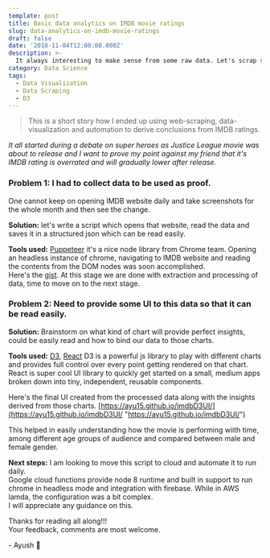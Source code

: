 ```yaml
---
template: post
title: Basic data analytics on IMDB movie ratings
slug: data-analytics-on-imdb-movie-ratings
draft: false
date: '2018-11-04T12:00:00.000Z'
description: >-
  It always interesting to make sense from some raw data. Let's scrap some data from IMDB and then create visualizations from it, which will help us derive some insights about those movies...
category: Data Science
tags:
  - Data Visualization
  - Data Scraping
  - D3
---
```


> This is a short story how I ended up using web-scraping, data-visualization and automation to derive conclusions from IMDB ratings.

*It all started during a debate on super heroes as Justice League movie was about to release and I want to prove my point against my friend that it's IMDB rating is overrated and will gradually lower after release.*

### Problem 1: I had to collect data to be used as proof.
One cannot keep on opening IMDB website daily and take screenshots for the whole month and then see the change.

**Solution:** let's write a script which opens that website, read the data and saves it in a structured json which can be read easily.

**Tools used:** [Puppeteer](https://github.com/GoogleChrome/puppeteer "Puppeteer") it's a nice node library from Chrome team. Opening an headless instance of chrome, navigating to IMDB website and reading the contents from the DOM nodes was soon accomplished.  
Here's the [gist](https://gist.github.com/ayu15/7356cb1df9001f2438f406dbde549400 "gist").
At this stage we are done with extraction and processing of data, time to move on to the next stage.

### Problem 2: Need to provide some UI to this data so that it can be read easily.
**Solution:** Brainstorm on what kind of chart will provide perfect insights, could be easily read and how to bind our data to those charts.

**Tools used:** [D3](https://d3js.org/ "D3"), [React](https://reactjs.org/ "React")
D3 is a powerful js library to play with different charts and provides full control over every point getting rendered on that chart.  
React is super cool UI library to quickly get started on a small, medium apps broken down into tiny, independent, reusable components.

Here's the final UI created from the processed data along with the insights derived from those charts. [https://ayu15.github.io/imdbD3UI/](https://ayu15.github.io/imdbD3UI/ "https://ayu15.github.io/imdbD3UI/")

This helped in easily understanding how the movie is performing wiith time, among different age groups of audience and compared between male and female gender.

**Next steps:**
I am looking to move this script to cloud and automate it to run daily.  
Google cloud functions provide node 8 runtime and built in support to run chrome in headless mode and integration with firebase. While in AWS lamda, the configuration was a bit complex.  
I will appreciate any guidance on this.

Thanks for reading all along!!!  
Your feedback, comments are most welcome.

\- Ayush 🙂